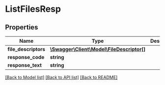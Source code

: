 # ListFilesResp

## Properties
Name | Type | Description | Notes
------------ | ------------- | ------------- | -------------
**file_descriptors** | [**\Swagger\Client\Model\FileDescriptor[]**](FileDescriptor.md) |  | 
**response_code** | **string** |  | 
**response_text** | **string** |  | 

[[Back to Model list]](../README.md#documentation-for-models) [[Back to API list]](../README.md#documentation-for-api-endpoints) [[Back to README]](../README.md)


